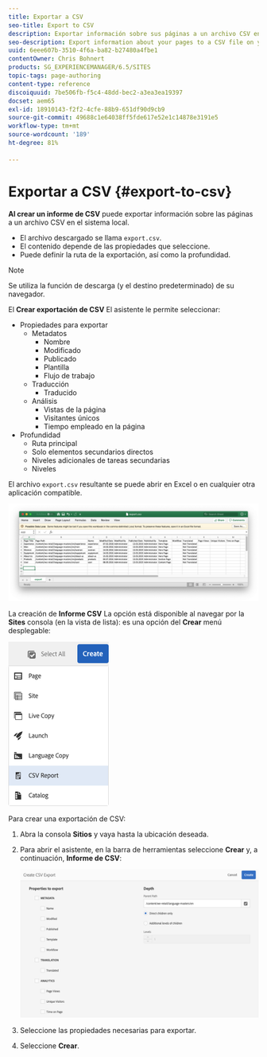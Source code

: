 ```yaml
---
title: Exportar a CSV
seo-title: Export to CSV
description: Exportar información sobre sus páginas a un archivo CSV en su sistema local
seo-description: Export information about your pages to a CSV file on your local system
uuid: 6eee607b-3510-4f6a-ba82-b27480a4fbe1
contentOwner: Chris Bohnert
products: SG_EXPERIENCEMANAGER/6.5/SITES
topic-tags: page-authoring
content-type: reference
discoiquuid: 7be506fb-f5c4-48dd-bec2-a3ea3ea19397
docset: aem65
exl-id: 18910143-f2f2-4cfe-88b9-651df90d9cb9
source-git-commit: 49688c1e64038ff5fde617e52e1c14878e3191e5
workflow-type: tm+mt
source-wordcount: '189'
ht-degree: 81%

---
```


# Exportar a CSV  {#export-to-csv}

**Al crear un informe de CSV** puede exportar información sobre las páginas a un archivo CSV en el sistema local.

* El archivo descargado se llama `export.csv`.
* El contenido depende de las propiedades que seleccione.
* Puede definir la ruta de la exportación, así como la profundidad.

>[!NOTE]
>
>Se utiliza la función de descarga (y el destino predeterminado) de su navegador.

El **Crear exportación de CSV** El asistente le permite seleccionar:

* Propiedades para exportar
   * Metadatos
      * Nombre
      * Modificado
      * Publicado
      * Plantilla
      * Flujo de trabajo
   * Traducción
      * Traducido
   * Análisis
      * Vistas de la página
      * Visitantes únicos
      * Tiempo empleado en la página
* Profundidad
   * Ruta principal
   * Solo elementos secundarios directos
   * Niveles adicionales de tareas secundarias
   * Niveles

El archivo `export.csv` resultante se puede abrir en Excel o en cualquier otra aplicación compatible.

![etc-01](assets/etc-01.png)

La creación de **Informe CSV** La opción está disponible al navegar por la **Sites** consola (en la vista de lista): es una opción del **Crear** menú desplegable:

![etc-02](assets/etc-02.png)

Para crear una exportación de CSV: 

1. Abra la consola **Sitios** y vaya hasta la ubicación deseada.
1. Para abrir el asistente, en la barra de herramientas seleccione **Crear** y, a continuación, **Informe de CSV**:

   ![etc-03](assets/etc-03.png)

1. Seleccione las propiedades necesarias para exportar.
1. Seleccione **Crear**.
